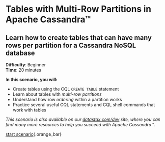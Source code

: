 <div class="top">

# Tables with Multi-Row Partitions in Apache Cassandra™
## Learn how to create tables that can have many rows per partition for a Cassandra NoSQL database
</div>

<div><b>Difficulty</b>: Beginner</div>
<div><b>Time</b>: 20 minutes</div>

**In this scenario, you will:**

* Create tables using the CQL `CREATE TABLE` statement 
* Learn about tables with *multi-row partitions*
* Understand how row *ordering* within a partition works
* Practice several useful CQL statements and CQL shell commands that work with tables

_This scenario is also available on our [datastax.com/dev](https://www.datastax.com/dev) site, where you can find many more resources to help you succeed with Apache Cassandra™._

[start scenario](command:katapod.loadPage?step1){.orange_bar}
